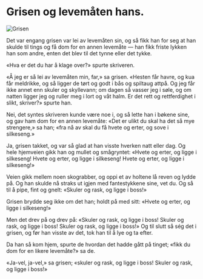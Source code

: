 # Grisen og levemåten hans.

![Grisen](./grisen.png)

Det var engang grisen var lei av levemåten sin, og så fikk han for seg at han skulde til tings og få dom for en annen levemåte — han fikk friste lykken han som andre, enten det blev til det tynne eller det tykke.

«Hva er det du har å klage over?» spurte skriveren.

«Å jeg er så lei av levemåten min, far,» sa grisen. «Hesten får havre, og kua får meldrikke, og så ligger de tørt og godt i bås og spiltaug attpå. Og jeg får ikke annet enn skuler og skyllevann; om dagen så vasser jeg i søle, og om natten ligger jeg og ruller meg i lort og våt halm. Er det rett og rettferdighet i slikt, skriver?» spurte han.

Nei, det syntes skriveren kunde være noe i, og så lette han i bøkene sine, og gav ham dom for en annen levemåte: «Det er ulikt du skal ha det så mye strengere,» sa han; «fra nå av skal du få hvete og erter, og sove i silkeseng.»

Ja, grisen takket, og var så glad at han visste hverken natt eller dag. Og hele hjemveien gikk han og mullet og smågryntet: «Hvete og erter, og ligge i silkeseng! Hvete og erter, og ligge i silkeseng! Hvete og erter, og ligge i silkeseng!»

Veien gikk mellem noen skograbber, og oppi et av holtene lå reven og lydde på. Og han skulde nå straks ut igjen med fantestykkene sine, vet du. Og så til å pipe, fint og gnelt: «Skuler og rask, og ligge i boss!»

Grisen brydde seg ikke om det han; holdt på med sitt: «Hvete og erter, og ligge i silkeseng!»

Men det drev på og drev på: «Skuler og rask, og ligge i boss! Skuler og rask, og ligge i boss! Skuler og rask, og ligge i boss!» Og til slutt så ség det i grisen, og før han visste av det, tok han til å lye og ta efter.

Da han så kom hjem, spurte de hvordan det hadde gått på tinget; «fikk du dom for en likere levemåte?» sa de.

«Ja-vel, ja-vel,» sa grisen; «skuler og rask, og ligge i boss! Skuler og rask, og ligge i boss!»
